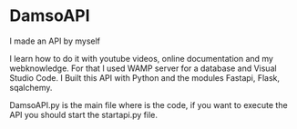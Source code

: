 # DamsoAPI
I made an API by myself

I learn how to do it with youtube videos, online documentation and my webknowledge.
For that I used WAMP server for a database and Visual Studio Code.
I Built this API with Python and the modules Fastapi, Flask, sqalchemy.

DamsoAPI.py is the main file where is the code, if you want to execute the API you should start the startapi.py file.
